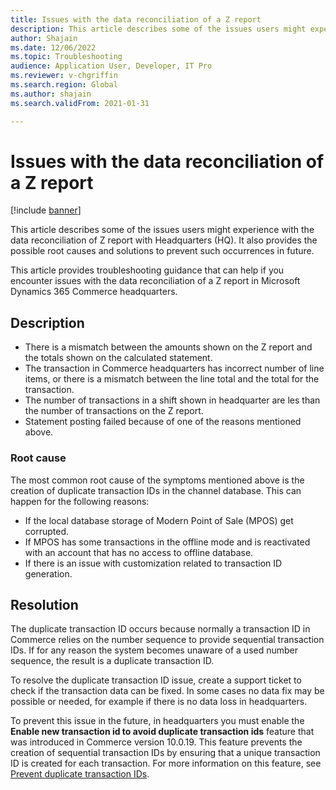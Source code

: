 ```yaml
---
title: Issues with the data reconciliation of a Z report
description: This article describes some of the issues users might experience with the data reconciliation of Z report with Headquarters (HQ). It also provides the possible root causes and solutions to prevent such occurrences in future.
author: Shajain
ms.date: 12/06/2022
ms.topic: Troubleshooting
audience: Application User, Developer, IT Pro
ms.reviewer: v-chgriffin
ms.search.region: Global
ms.author: shajain
ms.search.validFrom: 2021-01-31

---
```


# Issues with the data reconciliation of a Z report 

[!include [banner](../../includes/banner.md)]

This article describes some of the issues users might experience with the data reconciliation of Z report with Headquarters (HQ). It also provides the possible root causes and solutions to prevent such occurrences in future.

This article provides troubleshooting guidance that can help if you encounter issues with the data reconciliation of a Z report in Microsoft Dynamics 365 Commerce headquarters.

## Description

- There is a mismatch between the amounts shown on the Z report and the totals shown on the calculated statement.
- The transaction in Commerce headquarters has incorrect number of line items, or there is a mismatch between the line total and the total for the transaction.
- The number of transactions in a shift shown in headquarter are les than the number of transactions on the Z report.
- Statement posting failed because of one of the reasons mentioned above.

### Root cause

The most common root cause of the symptoms mentioned above is the creation of duplicate transaction IDs in the channel database. This can happen for the following reasons:

- If the local database storage of Modern Point of Sale (MPOS) get corrupted.
- If MPOS has some transactions in the offline mode and is reactivated with an account that has no access to offline database.
- If there is an issue with customization related to transaction ID generation.

## Resolution

The duplicate transaction ID occurs because normally a transaction ID in Commerce relies on the number sequence to provide sequential transaction IDs. If for any reason the system becomes unaware of a used number sequence, the result is a duplicate transaction ID. 

To resolve the duplicate transaction ID issue, create a support ticket to check if the transaction data can be fixed. In some cases no data fix may be possible or needed, for example if there is no data loss in headquarters.

To prevent this issue in the future, in headquarters you must enable the **Enable new transaction id to avoid duplicate transaction ids** feature that was introduced in Commerce version 10.0.19. This feature prevents the creation of sequential transaction IDs by ensuring that a unique transaction ID is created for each transaction. For more information on this feature, see [Prevent duplicate transaction IDs](../channel-setup-retail#ensure-unique-transaction-ids.md).

